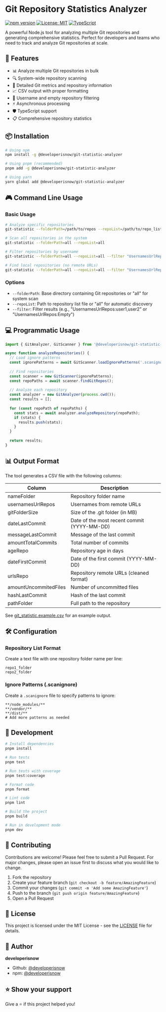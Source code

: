 # Git Repository Statistics Analyzer

[![npm version](https://badge.fury.io/js/%40developerisnow%2Fgit-statistic-analyzer.svg)](https://www.npmjs.com/package/@developerisnow/git-statistic-analyzer)
[![License: MIT](https://img.shields.io/badge/License-MIT-yellow.svg)](https://opensource.org/licenses/MIT)
[![TypeScript](https://img.shields.io/badge/TypeScript-Ready-blue.svg)](https://www.typescriptlang.org/)

A powerful Node.js tool for analyzing multiple Git repositories and generating comprehensive statistics. Perfect for developers and teams who need to track and analyze Git repositories at scale.

## 🚀 Features

- 📊 Analyze multiple Git repositories in bulk
- 🔍 System-wide repository scanning
- 📝 Detailed Git metrics and repository information
- 📈 CSV output with proper formatting
- 🎯 Username and empty repository filtering
- ⚡ Asynchronous processing
- 🛡️ TypeScript support
- 📋 Comprehensive repository statistics

## 📦 Installation

```bash
# Using npm
npm install -g @developerisnow/git-statistic-analyzer

# Using pnpm (recommended)
pnpm add -g @developerisnow/git-statistic-analyzer

# Using yarn
yarn global add @developerisnow/git-statistic-analyzer
```

## 🎮 Command Line Usage

### Basic Usage

```bash
# Analyze specific repositories
git-statistic --folderPath=/path/to/repos --repoList=/path/to/repo_list.txt

# Scan all repositories in the system
git-statistic --folderPath=all --repoList=all

# Filter repositories by username
git-statistic --folderPath=all --repoList=all --filter "UsernamesUrlRepos:username1,username2"

# Find local repositories (no remote URLs)
git-statistic --folderPath=all --repoList=all --filter "UsernamesUrlRepos:Empty"
```

### Options

- `--folderPath`: Base directory containing Git repositories or "all" for system scan
- `--repoList`: Path to repository list file or "all" for automatic discovery
- `--filter`: Filter results (e.g., "UsernamesUrlRepos:user1,user2" or "UsernamesUrlRepos:Empty")

## 💻 Programmatic Usage

```typescript
import { GitAnalyzer, GitScanner } from '@developerisnow/git-statistic-analyzer';

async function analyzeRepositories() {
  // Load ignore patterns
  const ignorePatterns = await GitScanner.loadIgnorePatterns('.scanignore');
  
  // Find repositories
  const scanner = new GitScanner(ignorePatterns);
  const repoPaths = await scanner.findGitRepos();
  
  // Analyze each repository
  const analyzer = new GitAnalyzer(process.cwd());
  const results = [];
  
  for (const repoPath of repoPaths) {
    const stats = await analyzer.analyzeRepository(repoPath);
    if (stats) {
      results.push(stats);
    }
  }
  
  return results;
}
```

## 📊 Output Format

The tool generates a CSV file with the following columns:

| Column | Description |
|--------|-------------|
| nameFolder | Repository folder name |
| usernamesUrlRepos | Usernames from remote URLs |
| gitFolderSize | Size of the .git folder (in MB) |
| dateLastCommit | Date of the most recent commit (YYYY-MM-DD) |
| messageLastCommit | Message of the last commit |
| amountTotalCommits | Total number of commits |
| ageRepo | Repository age in days |
| dateFirstCommit | Date of the first commit (YYYY-MM-DD) |
| urlsRepo | Repository remote URLs (cleaned format) |
| amountUncommitedFiles | Number of uncommitted files |
| hashLastCommit | Hash of the last commit |
| pathFolder | Full path to the repository |

See [git_statistic.example.csv](git_statistic.example.csv) for an example output.

## 🛠️ Configuration

### Repository List Format

Create a text file with one repository folder name per line:
```
repo1_folder
repo2_folder
```

### Ignore Patterns (.scanignore)

Create a `.scanignore` file to specify patterns to ignore:
```
**/node_modules/**
**/vendor/**
**/dist/**
# Add more patterns as needed
```

## 🧪 Development

```bash
# Install dependencies
pnpm install

# Run tests
pnpm test

# Run tests with coverage
pnpm test:coverage

# Format code
pnpm format

# Lint code
pnpm lint

# Build the project
pnpm build

# Run in development mode
pnpm dev
```

## 🤝 Contributing

Contributions are welcome! Please feel free to submit a Pull Request. For major changes, please open an issue first to discuss what you would like to change.

1. Fork the repository
2. Create your feature branch (`git checkout -b feature/AmazingFeature`)
3. Commit your changes (`git commit -m 'Add some AmazingFeature'`)
4. Push to the branch (`git push origin feature/AmazingFeature`)
5. Open a Pull Request

## 📝 License

This project is licensed under the MIT License - see the [LICENSE](LICENSE) file for details.

## 👤 Author

**developerisnow**

* Github: [@developerisnow](https://github.com/developerisnow)
* npm: [@developerisnow](https://www.npmjs.com/~developerisnow)

## ⭐️ Show your support

Give a ⭐️ if this project helped you!
